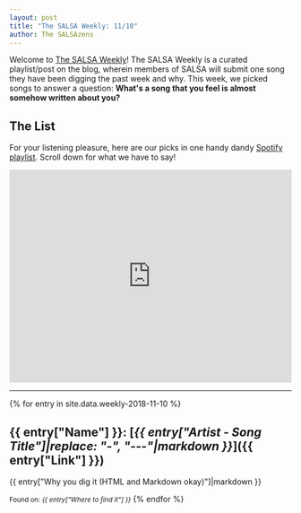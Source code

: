 ```yaml
---
layout: post
title: "The SALSA Weekly: 11/10"
author: The SALSAzens
---
```


Welcome to [The SALSA Weekly](/weekly)! The SALSA Weekly is a curated playlist/post on the blog, wherein members of SALSA will submit one song they have been digging the past week and why. This week, we picked songs to answer a question: **What's a song that you feel is almost somehow written about you?**

<style>
iframe { margin: 0 auto; display: block; width: 100%; }
</style>

## The List

For your listening pleasure, here are our picks in one handy dandy [Spotify
playlist](https://open.spotify.com/user/drabmakyo/playlist/050a5hWvj0zH4MIszS6phG?si=RmteXF8mSYq2Xq_pF-Ys9Q). Scroll down for what we have to say!

<iframe
src="https://open.spotify.com/embed/user/drabmakyo/playlist/050a5hWvj0zH4MIszS6phG" width="300" height="380" frameborder="0" allowtransparency="true"></iframe>

-----

{% for entry in site.data.weekly-2018-11-10 %}
## {{ entry["Name"] }}: [*{{ entry["Artist - Song Title"]|replace: "-", "---"|markdown }}*]({{ entry["Link"] }})

{{ entry["Why you dig it (HTML and Markdown okay)"]|markdown }}

<small>Found on: <em>{{ entry["Where to find it"] }}</em></small>
{% endfor %}
